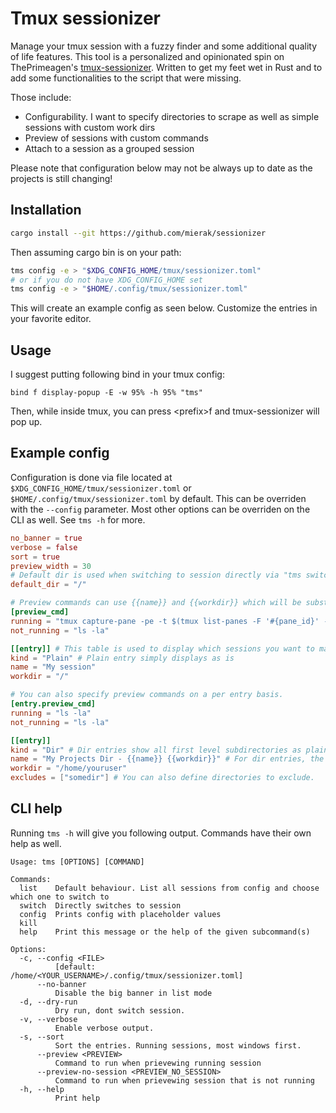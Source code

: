 # Tmux sessionizer

Manage your tmux session with a fuzzy finder and some additional quality of life features. This tool is a personalized and opinionated spin on ThePrimeagen's [tmux-sessionizer](https://github.com/ThePrimeagen/.dotfiles/blob/master/bin/.local/scripts/tmux-sessionizer). Written to get my feet wet in Rust and to add some functionalities to the script that were missing.

Those include:
* Configurability. I want to specify directories to scrape as well as simple sessions with custom work dirs
* Preview of sessions with custom commands
* Attach to a session as a grouped session

Please note that configuration below may not be always up to date as the projects is still changing!

## Installation
```bash
cargo install --git https://github.com/mierak/sessionizer
```
Then assuming cargo bin is on your path:
```bash
tms config -e > "$XDG_CONFIG_HOME/tmux/sessionizer.toml"
# or if you do not have XDG_CONFIG_HOME set
tms config -e > "$HOME/.config/tmux/sessionizer.toml"
```
This will create an example config as seen below. Customize the entries in your favorite editor.

## Usage
I suggest putting following bind in your tmux config:
```
bind f display-popup -E -w 95% -h 95% "tms"
```
Then, while inside tmux, you can press \<prefix\>f and tmux-sessionizer will pop up.

## Example config
Configuration is done via file located at `$XDG_CONFIG_HOME/tmux/sessionizer.toml` or `$HOME/.config/tmux/sessionizer.toml` by default. This can be overriden with the `--config` parameter. Most other options can be overriden on the CLI as well. See `tms -h` for more.

```toml
no_banner = true
verbose = false
sort = true
preview_width = 30
# Default dir is used when switching to session directly via "tms switch" or when session is not found in the entries.
default_dir = "/"

# Preview commands can use {{name}} and {{workdir}} which will be substituted.
[preview_cmd]
running = "tmux capture-pane -pe -t $(tmux list-panes -F '#{pane_id}' -s -t '{{name}}' -f '#{window_active}')"
not_running = "ls -la"

[[entry]] # This table is used to display which sessions you want to manage with fuzzy finder
kind = "Plain" # Plain entry simply displays as is
name = "My session"
workdir = "/"

# You can also specify preview commands on a per entry basis.
[entry.preview_cmd]
running = "ls -la"
not_running = "ls -la"

[[entry]]
kind = "Dir" # Dir entries show all first level subdirectories as plain entries.
name = "My Projects Dir - {{name}} {{workdir}}" # For dir entries, the name is a template which can also use {{name}} and {{workdir}}.
workdir = "/home/youruser"
excludes = ["somedir"] # You can also define directories to exclude.

```

## CLI help
Running `tms -h` will give you following output. Commands have their own help as well.

```
Usage: tms [OPTIONS] [COMMAND]

Commands:
  list    Default behaviour. List all sessions from config and choose which one to switch to
  switch  Directly switches to session
  config  Prints config with placeholder values
  kill
  help    Print this message or the help of the given subcommand(s)

Options:
  -c, --config <FILE>
          [default: /home/<YOUR_USERNAME>/.config/tmux/sessionizer.toml]
      --no-banner
          Disable the big banner in list mode
  -d, --dry-run
          Dry run, dont switch session.
  -v, --verbose
          Enable verbose output.
  -s, --sort
          Sort the entries. Running sessions, most windows first.
      --preview <PREVIEW>
          Command to run when prievewing running session
      --preview-no-session <PREVIEW_NO_SESSION>
          Command to run when prievewing session that is not running
  -h, --help
          Print help
```

